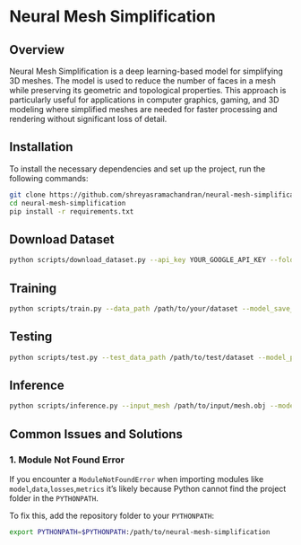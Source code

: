 # Neural Mesh Simplification

## Overview
Neural Mesh Simplification is a deep learning-based model for simplifying 3D meshes. The model is used to reduce the number of faces in a mesh while preserving its geometric and topological properties. This approach is particularly useful for applications in computer graphics, gaming, and 3D modeling where simplified meshes are needed for faster processing and rendering without significant loss of detail.

## Installation
To install the necessary dependencies and set up the project, run the following commands:

```bash
git clone https://github.com/shreyasramachandran/neural-mesh-simplification.git
cd neural-mesh-simplification
pip install -r requirements.txt
```

## Download Dataset

```bash
python scripts/download_dataset.py --api_key YOUR_GOOGLE_API_KEY --folder_link "YOUR_GOOGLE_DRIVE_FOLDER_LINK" --output_directory /path/to/output/directory
```

## Training

```bash
python scripts/train.py --data_path /path/to/your/dataset --model_save_path /path/to/save/model.pth
```

## Testing

```bash
python scripts/test.py --test_data_path /path/to/test/dataset --model_path /path/to/saved/model.pth
```

## Inference

```bash
python scripts/inference.py --input_mesh /path/to/input/mesh.obj --model_checkpoint /path/to/pretrained/model.pth --output_dir /path/to/output/directory/
```

## Common Issues and Solutions

### 1. Module Not Found Error
If you encounter a `ModuleNotFoundError` when importing modules like `model`,`data`,`losses`,`metrics` it’s likely because Python cannot find the project folder in the `PYTHONPATH`.

To fix this, add the repository folder to your `PYTHONPATH`:

```bash
export PYTHONPATH=$PYTHONPATH:/path/to/neural-mesh-simplification
```